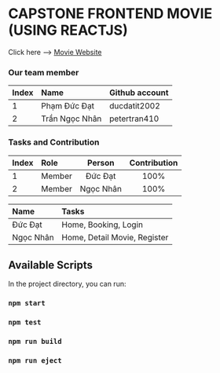 
# CAPSTONE FRONTEND MOVIE (USING REACTJS)
Click here --> <a href="https://movie-booking-bc54.surge.sh/" target="_blank">Movie Website</a>

### Our team member
| Index | Name                |      Github account             |
|:------|:-----------------------|:---------------------------|
| 1     | Phạm Đức Đạt |ducdatit2002 |
| 2     | Trần Ngọc Nhân | petertran410 |         

### Tasks and Contribution 
| Index | Role                                                         | Person  | Contribution |
|:------|:-------------------------------------------------------------|:--------------:|:------------:|
| 1     | Member     |   Đức Đạt   |          100%      |
| 2     | Member      |  Ngọc Nhân   |          100%      |


| Name | Tasks |
|:------|:-------------------------------------------------------------|
| Đức Đạt     | Home, Booking, Login   |   
| Ngọc Nhân   | Home, Detail Movie, Register  |    
    



## Available Scripts

In the project directory, you can run:

### `npm start`

### `npm test`

### `npm run build`

### `npm run eject`

